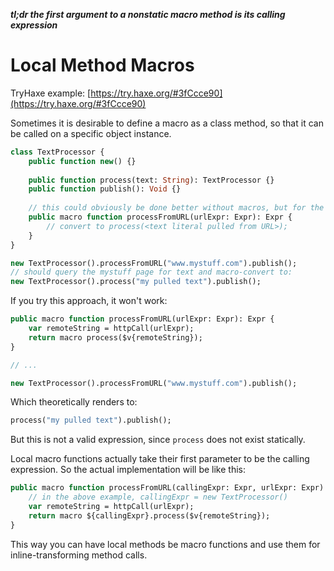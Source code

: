 ***tl;dr the first argument to a nonstatic macro method is its calling expression***

# Local Method Macros

TryHaxe example: [https://try.haxe.org/#3fCcce90](https://try.haxe.org/#3fCcce90)

Sometimes it is desirable to define a macro as a class method, so that it can be called on a specific object instance.

```haxe
class TextProcessor {
    public function new() {}
    
    public function process(text: String): TextProcessor {}
    public function publish(): Void {}
    
    // this could obviously be done better without macros, but for the sake of example...
    public macro function processFromURL(urlExpr: Expr): Expr {
        // convert to process(<text literal pulled from URL>);
    }
}

new TextProcessor().processFromURL("www.mystuff.com").publish();
// should query the mystuff page for text and macro-convert to:
new TextProcessor().process("my pulled text").publish();
```

If you try this approach, it won't work:

```haxe
public macro function processFromURL(urlExpr: Expr): Expr {
    var remoteString = httpCall(urlExpr);
    return macro process($v{remoteString});
}

// ...

new TextProcessor().processFromURL("www.mystuff.com").publish();
```

Which theoretically renders to:

```haxe
process("my pulled text").publish();
```

But this is not a valid expression, since `process` does not exist statically.

Local macro functions actually take their first parameter to be the calling expression. So the actual implementation will be like this:

```haxe
public macro function processFromURL(callingExpr: Expr, urlExpr: Expr): Expr {
    // in the above example, callingExpr = new TextProcessor()
    var remoteString = httpCall(urlExpr);
    return macro ${callingExpr}.process($v{remoteString});
}
```

This way you can have local methods be macro functions and use them for inline-transforming method calls.
